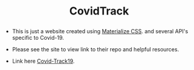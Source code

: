 
<h1><p align="center">
CovidTrack
</p></h1>

- This is just a website created using [Materialize CSS](https://materializecss.com/). and several API's specific to Covid-19. 

- Please see the site to view link to their repo and helpful resources.

- Link here [Covid-Track19](https://covid-track19.netlify.app/).